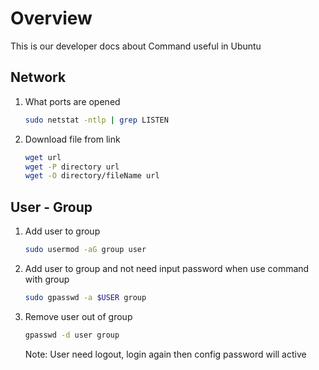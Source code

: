 # Overview
This is our developer docs about Command useful in Ubuntu

## Network
1. What ports are opened 
    ```bash
    sudo netstat -ntlp | grep LISTEN
    ```
    
2. Download file from link
    ```bash
    wget url
    wget -P directory url
    wget -O directory/fileName url
    ```

## User - Group
1. Add user to group
    ```bash
    sudo usermod -aG group user
    ```
   
2. Add user to group and not need input password when use command with group
    ```bash
    sudo gpasswd -a $USER group
    ```
3. Remove user out of group
    ```bash
    gpasswd -d user group
    ```
    
    Note: User need logout, login again then config password will active
